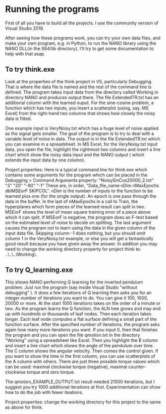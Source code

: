 # Running the programs

First of all you have to build all the projects.  I use the community version of Visual Studio 2019.

After seeing how these programs work, you can try your own data files, and make your own program, e.g. in Python, to run the NANO library using the NANO DLL(in the X64/lib directory). I'll try to get some documentation to help with that asap.

## To try think.exe

Look at the properties of the think project in VS, particularly Debugging.  That is where the data file is named and the rest of the command line is defined.  The program takes input data from the directory called Working in directory NANO and produces output there.  The file ExtendedTR.txt has an additional column with the learned ouput. For the sine-cosine problem, a function which has two inputs, you insert a scatterplot (using, say, MS Excel) from the right-hand two columns that shows how closely the noisy data is fitted.

One example input is VeryNoisy.txt which has a huge level of noise applied as the signal gets smaller. The goal of the program is to try to deal with a variable level of noise in data. The output is in the file ExtendedTR.txt which you can examine in a spreadsheet.  In MS Excel, for the VeryNoisy.txt input data, you open the file, highlight the rightmost two columns and insert a line chart which show the noisy data input and the NANO output ( which extends the input data by one column).

Project properties: Here is a typical command line for think.exe which contains some arguments for the program which can be placed in the Debugging > Command Arguments property:
"NoisySinCos20000_2.txt" "3" "20" "-90" "-1"  These are, in order,  "Data_file_name nDim nMaxEpochs dblMSEorF SKIPCOL". nDim is the number of inputs to the function to be learned plus one (for the single output). An epoch is one pass through the data in the buffer. In the last of nMaxEpochs in a call to Train, the hyperplanes which form pieces of the learned result can split in two. MSEorF shows the level of mean square training error of a piece above which it can split. If MSEorF is negative, the program does an F-test based on the estimated level of noise to decide on splitting.  The last argument causes the program not to learn using the data in the given column of the input data file.  Skipping column -1 does nothing, but you should omit column 1 in the VeryNoisy.txt example, or else you will get a fantastically good result because you have given away the answer. In addition you may need to change the working directory property for project think to: ..\\..\\..\\Working\\.

## To try Q_learning.exe

This shows NANO performing Q learning for the inverted pendulum problem. Just run the program (say inside Visual Studio "without debugging" ). It does a few iterations of Q learning then asks you for an integer number of iterations you want to do.  You can give it 100, 1000, 20000 or more. At the start 1000 iterations takes on the order of a minute or two.  As the program learns the Q function, the ALN tree grows and may end up with hundreds or thousands of leaf nodes. Then each iteration takes longer.  Each leaf node computes a flat surface defining a small part of the function surface. After the specified number of iterations, the program asks again how many more iterations you want.  If you input 0, then that finishes the program and you can open the file qmotion.txt in the directory "Working" using a spreadsheet like Excel.  Then you highlight the B column and insert a line chart which shows the angle of the pendulum over time.  The C column shows the angular velocity. Then comes the control given.  If you want to show the time in the first column, you can use scatterplots of the A column with others.  There are just three possible torque values which can be used: maximal clockwise torque (negative), maximal counter-clockwise torque and zero torque.

The qmotion_EXAMPLE_OUTPUT.txt result needed 21000 iterations, but I suggest you try 1000 additional iterations at first. Experimentation can show how to do the job with fewer iteations.

Project properties: change the working directory for this project to the same as above for think.
